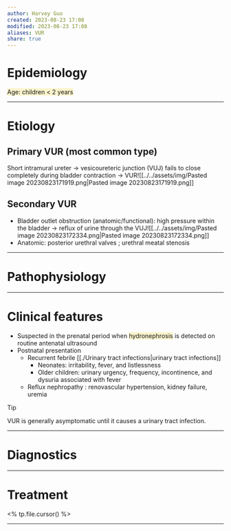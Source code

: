 ```yaml
---
author: Harvey Guo
created: 2023-08-23 17:08
modified: 2023-08-23 17:08
aliases: VUR
share: true
---
```

# Epidemiology
<span style="background:rgba(240, 200, 0, 0.2)">Age: children &lt; 2 years</span>

---
# Etiology
## Primary VUR (most common type)
Short intramural ureter → vesicoureteric junction (VUJ) fails to close completely during bladder contraction → VUR![[../../assets/img/Pasted image 20230823171919.png|Pasted image 20230823171919.png]]
## Secondary VUR
- Bladder outlet obstruction (anatomic/functional): high pressure within the bladder → reflux of urine through the VUJ![[../../assets/img/Pasted image 20230823172334.png|Pasted image 20230823172334.png]]
- Anatomic: posterior urethral valves ; urethral meatal stenosis

---
# Pathophysiology


---
# Clinical features
- Suspected in the prenatal period when <span style="background:rgba(240, 200, 0, 0.2)">hydronephrosis</span> is detected on routine antenatal ultrasound
- Postnatal presentation
	- Recurrent febrile [[./Urinary tract infections|urinary tract infections]]
		- Neonates: irritability, fever, and listlessness
		- Older children: urinary urgency, frequency, incontinence, and dysuria associated with fever
	- Reflux nephropathy : renovascular hypertension, kidney failure, uremia

>[!tip] 
>VUR is generally asymptomatic until it causes a urinary tract infection.

---
# Diagnostics


---
# Treatment
<% tp.file.cursor() %>

---
